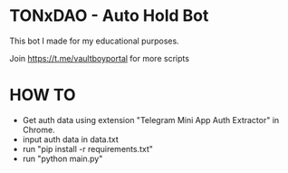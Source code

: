 # TONxDAO - Auto Hold Bot
This bot I made for my educational purposes.

Join https://t.me/vaultboyportal for more scripts

# HOW TO 
- Get auth data using extension "Telegram Mini App Auth Extractor" in Chrome.
- input auth data in data.txt
- run "pip install -r requirements.txt"
- run "python main.py"
